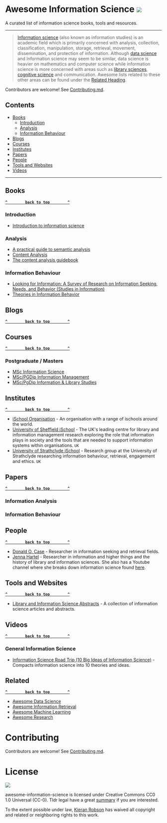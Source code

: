 # Awesome Information Science <img src="https://awesome.re/badge.svg"><a href="https://awesome.re"><img /></a>
A curated list of information science books, tools and resources.

--- 


> [Information science](https://en.wikipedia.org/wiki/Information_science) (also known as information studies) is an academic field which is primarily concerned with analysis, collection, classification, manipulation, storage, retrieval, movement, dissemination, and protection of information.
> Although [data science](https://en.wikipedia.org/wiki/Data_science) and Information science may seem to be similar, data science is heavier on mathematics and computer science while information science is more concerned with areas such as [library sciences](https://en.wikipedia.org/wiki/Library_science), [cognitive science](https://en.wikipedia.org/wiki/Cognitive_science) and communication. Awesome lists related to these other areas can be found under the [Related Heading](##Related).

Contributors are welcome! See [Contributing.md](.github/CONTRIBUTING.md).

## Contents
- [Books](#books)
    - [Introduction](#introduction)
    - [Analysis](#analysis)
    - [Information Behaviour](#information-behaviour)
- [Blogs](#blogs)
- [Courses](#courses)
- [Institutes](#institutes)
- [Papers](#papers)
- [People](#people)
- [Tools and Websites]()
- [Videos](#videos)

---


## Books

**[`^        back to top        ^`](#contents)**

### Introduction

- [Introduction to information science](https://www.amazon.co.uk/Introduction-Information-Science-David-Bawden-ebook/dp/B09D7KWFNB)

### Analysis

- [A practical guide to semantic analysis](https://www.amazon.co.uk/Practical-Sentiment-Analysis-Socio-Affective-Computing-ebook/dp/B06Y64TWGZ/)
- [Content Analysis](https://academic.oup.com/book/7841)
- [The content analysis guidebook](https://www.amazon.co.uk/Content-Analysis-Guidebook-Neuendorf-Kimberly-ebook/dp/B01FOAQI88)

### Information Behaviour

- [Looking for Information: A Survey of Research on Information Seeking, Needs, and Behavior (Studies in Information)](https://www.amazon.co.uk/Looking-Information-Research-Seeking-Behavior-ebook/dp/B01FUV6BIS/)
- [Theories in Information Behavior](https://www.amazon.co.uk/Theories-Information-Behavior-Asist-Monograph/dp/157387230X/)

## Blogs

**[`^        back to top        ^`](#contents)**

## Courses

**[`^        back to top        ^`](#contents)**

### Postgraduate / Masters
- [MSc Information Science](https://www.city.ac.uk/prospective-students/courses/postgraduate/information-science)
- [MSc/PGDip Information Management](https://www.sheffield.ac.uk/postgraduate/taught/courses/2023/information-management-msc-pg-certificate-pg-diploma)
- [MSc/PgDip Information & Library Studies](https://www.strath.ac.uk/courses/postgraduatetaught/informationlibrarystudies/)

## Institutes

**[`^        back to top        ^`](#contents)**

- [iSchool Organisation](https://www.ischools.org/) - An organisation with a range of ischools around the world. 
- [University of Sheffield iSchool](https://www.sheffield.ac.uk/is) - The UK's leading centre for library and information management research exploring the role that information plays in society and the tools that are needed to support information systems within organisations. `UK`
- [University of Strathclyde iSchool](https://www.strath.ac.uk/research/subjects/computerinformationscience/strathclydeischoolresearchgroup/) - Research group at the University of Strathclyde researching information behaviour, retrieval, engagement and ethics. `UK`

## Papers

**[`^        back to top        ^`](#contents)**

### Information Analysis 

### Information Behaviour

## People

**[`^        back to top        ^`](#contents)**

- [Donald O. Case](https://donaldocase.weebly.com/) - Researcher in information seeking and retrieval fields.
- [Jenna Hartel](http://www.jennahartel.info/) - Researcher in information and higher things and the history of library and information sciences. She also has a Youtube channel where she breaks down information science found [here](https://www.youtube.com/c/INFideos).

## Tools and Websites

**[`^        back to top        ^`](#contents)**

- [Library and Information Science Abstracts](https://about.proquest.com/en/products-services/lisa-set-c/) - A collection of information science articles and abstracts.

## Videos

**[`^        back to top        ^`](#contents)**

### General Information Science

- [Information Science Road Trip (10 Big Ideas of Information Science)](https://www.youtube.com/watch?v=9p50rd0zBTk&ab_channel=INFIDEOS) - Compacts information science into 10 theories and ideas.

## Related

**[`^        back to top        ^`](#contents)**

- [Awesome Data Science](https://github.com/bulutyazilim/awesome-datascience)
- [Awesome Information Retrieval](https://github.com/harpribot/awesome-information-retrieval)
- [Awesome Machine Learning](https://github.com/josephmisiti/awesome-machine-learning)
- [Awesome Research](https://github.com/emptymalei/awesome-research)

# Contributing 

Contributors are welcome! See [Contributing.md](.github/CONTRIBUTING.md).

# License

<img src="https://camo.githubusercontent.com/b52f6851cd7894c7794fb13d4a17ded958237f08acd57d66f17836e9ba22733b/68747470733a2f2f6d6972726f72732e6372656174697665636f6d6d6f6e732e6f72672f70726573736b69742f627574746f6e732f38387833312f7376672f63632d7a65726f2e737667">

awesome-information-science is licensed under Creative Commons CC0 1.0 Universal (CC-0). Tldr legal have a great [summary](https://www.tldrlegal.com/l/cc0-1.0) if you are interested.  

To the extent possible under law, [Kieran Robson](https://github.com/KieranRobson) has waived all copyright and related or neighboring rights to this work.




